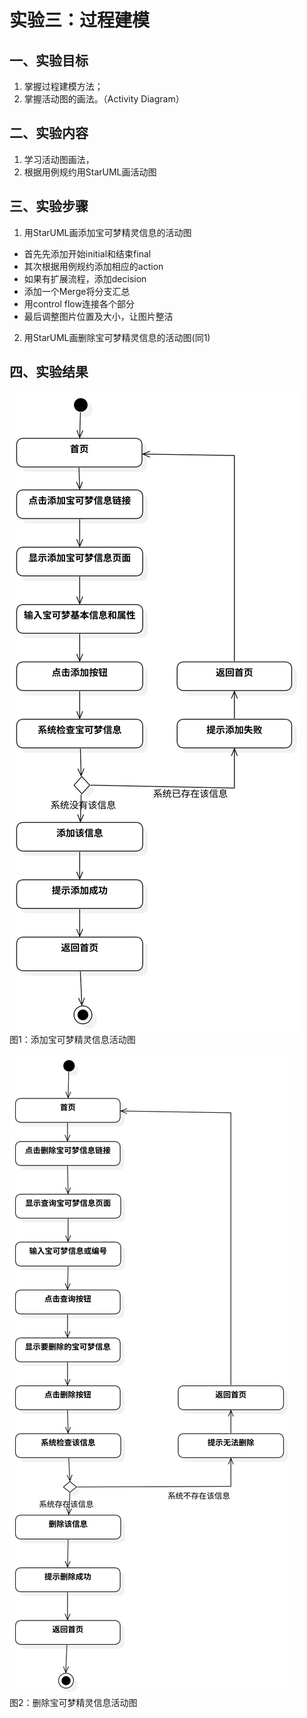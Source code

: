 # 实验三：过程建模
## 一、实验目标

1. 掌握过程建模方法；
2. 掌握活动图的画法。（Activity Diagram）

## 二、实验内容

1. 学习活动图画法，
2. 根据用例规约用StarUML画活动图

## 三、实验步骤

1. 用StarUML画添加宝可梦精灵信息的活动图

  - 首先先添加开始initial和结束final
  - 其次根据用例规约添加相应的action
  - 如果有扩展流程，添加decision
  - 添加一个Merge将分支汇总
  - 用control flow连接各个部分
  - 最后调整图片位置及大小，让图片整洁

2. 用StarUML画删除宝可梦精灵信息的活动图(同1)

## 四、实验结果

![添加宝可梦精灵信息活动图](./添加宝可梦精灵信息.svg)  
图1：添加宝可梦精灵信息活动图

![删除宝可梦精灵信息活动图](./删除宝可梦精灵信息.svg)  
图2：删除宝可梦精灵信息活动图

